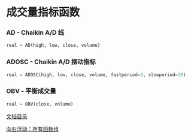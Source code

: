# 成交量指标函数
### AD - Chaikin A/D 线
```python
real = AD(high, low, close, volume)
```

### ADOSC - Chaikin A/D 摆动指标
```python
real = ADOSC(high, low, close, volume, fastperiod=3, slowperiod=10)
```

### OBV - 平衡成交量
```python
real = OBV(close, volume)
```


[文档目录](../doc_index.md)

[向右浮动：所有函数组](../funcs.md)